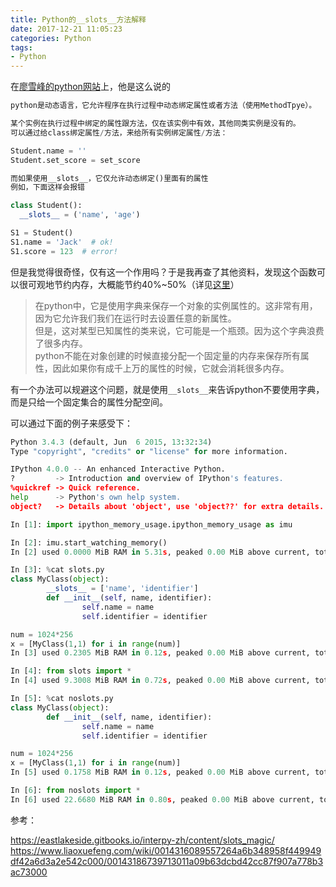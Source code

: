 ```yaml
---
title: Python的__slots__方法解释
date: 2017-12-21 11:05:23
categories: Python
tags:
- Python
---
```


在[廖雪峰的python网站](https://www.liaoxuefeng.com/wiki/0014316089557264a6b348958f449949df42a6d3a2e542c000/00143186739713011a09b63dcbd42cc87f907a778b3ac73000)上，他是这么说的

```python
python是动态语言，它允许程序在执行过程中动态绑定属性或者方法（使用MethodTpye）。

某个实例在执行过程中绑定的属性跟方法，仅在该实例中有效，其他同类实例是没有的。
可以通过给class绑定属性/方法，来给所有实例绑定属性/方法：

Student.name = ''
Student.set_score = set_score

而如果使用__slots__，它仅允许动态绑定()里面有的属性
例如，下面这样会报错

class Student():
  __slots__ = ('name', 'age')

S1 = Student()
S1.name = 'Jack'  # ok!
S1.score = 123  # error!
```

但是我觉得很奇怪，仅有这一个作用吗？于是我再查了其他资料，发现这个函数可以很可观地节约内存，大概能节约40%~50%（详见[这里](https://eastlakeside.gitbooks.io/interpy-zh/content/slots_magic/)）

>在python中，它是使用字典来保存一个对象的实例属性的。这非常有用，因为它允许我们我们在运行时去设置任意的新属性。<br>
但是，这对某型已知属性的类来说，它可能是一个瓶颈。因为这个字典浪费了很多内存。<br>
python不能在对象创建的时候直接分配一个固定量的内存来保存所有属性，因此如果你有成千上万的属性的时候，它就会消耗很多内存。

有一个办法可以规避这个问题，就是使用```__slots__```来告诉python不要使用字典，而是只给一个固定集合的属性分配空间。

可以通过下面的例子来感受下：

```python
Python 3.4.3 (default, Jun  6 2015, 13:32:34)
Type "copyright", "credits" or "license" for more information.

IPython 4.0.0 -- An enhanced Interactive Python.
?         -> Introduction and overview of IPython's features.
%quickref -> Quick reference.
help      -> Python's own help system.
object?   -> Details about 'object', use 'object??' for extra details.

In [1]: import ipython_memory_usage.ipython_memory_usage as imu

In [2]: imu.start_watching_memory()
In [2] used 0.0000 MiB RAM in 5.31s, peaked 0.00 MiB above current, total RAM usage 15.57 MiB

In [3]: %cat slots.py
class MyClass(object):
        __slots__ = ['name', 'identifier']
        def __init__(self, name, identifier):
                self.name = name
                self.identifier = identifier

num = 1024*256
x = [MyClass(1,1) for i in range(num)]
In [3] used 0.2305 MiB RAM in 0.12s, peaked 0.00 MiB above current, total RAM usage 15.80 MiB

In [4]: from slots import *
In [4] used 9.3008 MiB RAM in 0.72s, peaked 0.00 MiB above current, total RAM usage 25.10 MiB

In [5]: %cat noslots.py
class MyClass(object):
        def __init__(self, name, identifier):
                self.name = name
                self.identifier = identifier

num = 1024*256
x = [MyClass(1,1) for i in range(num)]
In [5] used 0.1758 MiB RAM in 0.12s, peaked 0.00 MiB above current, total RAM usage 25.28 MiB

In [6]: from noslots import *
In [6] used 22.6680 MiB RAM in 0.80s, peaked 0.00 MiB above current, total RAM usage 47.95 MiB
```

参考：

https://eastlakeside.gitbooks.io/interpy-zh/content/slots_magic/
https://www.liaoxuefeng.com/wiki/0014316089557264a6b348958f449949df42a6d3a2e542c000/00143186739713011a09b63dcbd42cc87f907a778b3ac73000
